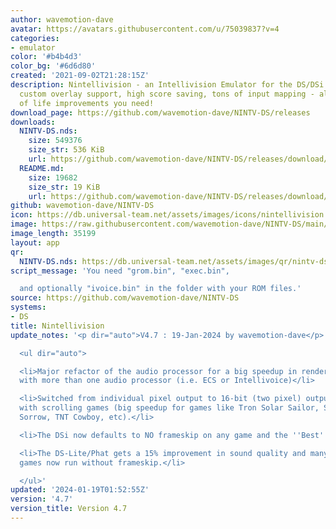 ```yaml
---
author: wavemotion-dave
avatar: https://avatars.githubusercontent.com/u/75039837?v=4
categories:
- emulator
color: '#b4b4d3'
color_bg: '#6d6d80'
created: '2021-09-02T21:28:15Z'
description: Nintellivision - an Intellivision Emulator for the DS/DSi. High compatibility,
  custom overlay support, high score saving, tons of input mapping - all the quality
  of life improvements you need!
download_page: https://github.com/wavemotion-dave/NINTV-DS/releases
downloads:
  NINTV-DS.nds:
    size: 549376
    size_str: 536 KiB
    url: https://github.com/wavemotion-dave/NINTV-DS/releases/download/4.7/NINTV-DS.nds
  README.md:
    size: 19682
    size_str: 19 KiB
    url: https://github.com/wavemotion-dave/NINTV-DS/releases/download/4.7/README.md
github: wavemotion-dave/NINTV-DS
icon: https://db.universal-team.net/assets/images/icons/nintellivision.png
image: https://raw.githubusercontent.com/wavemotion-dave/NINTV-DS/main/arm9/gfx/bgTop.png
image_length: 35199
layout: app
qr:
  NINTV-DS.nds: https://db.universal-team.net/assets/images/qr/nintv-ds-nds.png
script_message: 'You need "grom.bin", "exec.bin",

  and optionally "ivoice.bin" in the folder with your ROM files.'
source: https://github.com/wavemotion-dave/NINTV-DS
systems:
- DS
title: Nintellivision
update_notes: '<p dir="auto">V4.7 : 19-Jan-2024 by wavemotion-dave</p>

  <ul dir="auto">

  <li>Major refactor of the audio processor for a big speedup in rendering especially
  with more than one audio processor (i.e. ECS or Intellivoice)</li>

  <li>Switched from individual pixel output to 16-bit (two pixel) output when dealing
  with scrolling games (big speedup for games like Tron Solar Sailor, Space Spartans,
  Sorrow, TNT Cowboy, etc).</li>

  <li>The DSi now defaults to NO frameskip on any game and the ''Best'' sound quality.</li>

  <li>The DS-Lite/Phat gets a 15% improvement in sound quality and many of the classic
  games now run without frameskip.</li>

  </ul>'
updated: '2024-01-19T01:52:55Z'
version: '4.7'
version_title: Version 4.7
---
```

